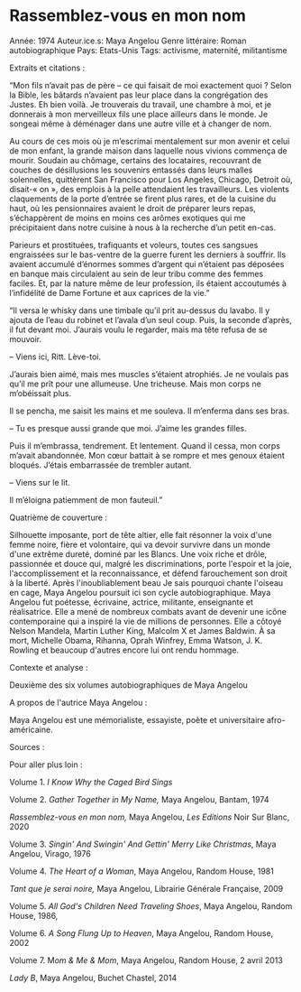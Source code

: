 # Rassemblez-vous en mon nom

Année: 1974
Auteur.ice.s: Maya Angelou
Genre littéraire: Roman autobiographique
Pays: Etats-Unis
Tags: activisme, maternité, militantisme

Extraits et citations : 

“Mon fils n’avait pas de père – ce qui faisait de moi exactement quoi ? Selon la Bible, les bâtards n’avaient pas leur place dans la congrégation des Justes. Eh bien voilà. Je trouverais du travail, une chambre à moi, et je donnerais à mon merveilleux fils une place ailleurs dans le monde. Je songeai même à déménager dans une autre ville et à changer de nom.

Au cours de ces mois où je m’escrimai mentalement sur mon avenir et celui de mon enfant, la grande maison dans laquelle nous vivions commença de mourir. Soudain au chômage, certains des locataires, recouvrant de couches de désillusions les souvenirs entassés dans leurs malles solennelles, quittèrent San Francisco pour Los Angeles, Chicago, Detroit où, disait-« on », des emplois à la pelle attendaient les travailleurs. Les violents claquements de la porte d’entrée se firent plus rares, et de la cuisine du haut, où les pensionnaires avaient le droit de préparer leurs repas, s’échappèrent de moins en moins ces arômes exotiques qui me précipitaient dans notre cuisine à nous à la recherche d’un petit en-cas.

Parieurs et prostituées, trafiquants et voleurs, toutes ces sangsues engraissées sur le bas-ventre de la guerre furent les derniers à souffrir. Ils avaient accumulé d’énormes sommes d’argent qui n’étaient pas déposées en banque mais circulaient au sein de leur tribu comme des femmes faciles. Et, par la nature même de leur profession, ils étaient accoutumés à l’infidélité de Dame Fortune et aux caprices de la vie.”

“Il versa le whisky dans une timbale qu’il prit au-dessus du lavabo. Il y ajouta de l’eau du robinet et l’avala d’un seul coup. Puis, la seconde d’après, il fut devant moi. J’aurais voulu le regarder, mais ma tête refusa de se mouvoir.

– Viens ici, Ritt. Lève-toi.

J’aurais bien aimé, mais mes muscles s’étaient atrophiés. Je ne voulais pas qu’il me prît pour une allumeuse. Une tricheuse. Mais mon corps ne m’obéissait plus.

Il se pencha, me saisit les mains et me souleva. Il m’enferma dans ses bras.

– Tu es presque aussi grande que moi. J’aime les grandes filles.

Puis il m’embrassa, tendrement. Et lentement. Quand il cessa, mon corps m’avait abandonnée. Mon cœur battait à se rompre et mes genoux étaient bloqués. J’étais embarrassée de trembler autant.

– Viens sur le lit.

Il m’éloigna patiemment de mon fauteuil.”

Quatrième de couverture : 

Silhouette imposante, port de tête altier, elle fait résonner la voix d'une femme noire, fière et volontaire, qui va devoir survivre dans un monde d'une extrême dureté, dominé par les Blancs. Une voix riche et drôle, passionnée et douce qui, malgré les discriminations, porte l'espoir et la joie, l'accomplissement et la reconnaissance, et défend farouchement son droit à la liberté. Après l'inoubliablement beau Je sais pourquoi chante l'oiseau en cage, Maya Angelou poursuit ici son cycle autobiographique. Maya Angelou fut poétesse, écrivaine, actrice, militante, enseignante et réalisatrice. Elle a mené de nombreux combats avant de devenir une icône contemporaine qui a inspiré la vie de millions de personnes. Elle a côtoyé Nelson Mandela, Martin Luther King, Malcolm X et James Baldwin. À sa mort, Michelle Obama, Rihanna, Oprah Winfrey, Emma Watson, J. K. Rowling et beaucoup d'autres encore lui ont rendu hommage.

Contexte et analyse : 

Deuxième des six volumes autobiographiques de Maya Angelou

A propos de l'autrice Maya Angelou :

Maya Angelou est une mémorialiste, essayiste, poète et universitaire afro-américaine. 

Sources : 

Pour aller plus loin : 

Volume 1. *I Know Why the Caged Bird Sings* 

Volume 2. *Gather Together in My Name,* Maya Angelou, Bantam, 1974

*Rassemblez-vous en mon nom,* Maya Angelou, *Les Editions* Noir Sur Blanc, 2020 

Volume 3. *Singin' And Swingin' And Gettin' Merry Like Christmas*, Maya Angelou, Virago, 1976

Volume 4. *The Heart of a Woman*, Maya Angelou, Random House, 1981

*Tant que je serai noire,* Maya Angelou, Librairie Générale Française, 2009 

Volume 5. *All God's Children Need Traveling Shoes*, Maya Angelou, Random House, 1986,

Volume 6. *A Song Flung Up to Heaven*, Maya Angelou, Random House, 2002

Volume 7. M*om & Me & Mom*, Maya Angelou, Random House, 2 avril 2013

*Lady B*, Maya Angelou, Buchet Chastel, 2014